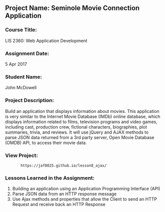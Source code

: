 ## Project Name:  Seminole Movie Connection Application

### Course Title:
LIS 2360:  Web Application Development

### Assignment Date:  
5 Apr 2017

### Student Name:  
John McDowell

### Project Description:
Build an application that displays information about movies. This application is
very similar to the Internet Movie Database (IMDb) online database, which displays information related to films,
television programs and video games, including cast, production crew, fictional characters, biographies, plot
summaries, trivia, and reviews. It will use jQuery and AJAX methods to parse JSON data returned from a 3rd
party server, Open Movie Database (OMDB) API, to access their movie data.

### View Project:
           https://jaf8025.github.io/lesson8_ajax/

### Lessons Learned in the Assignment:
1. Building an application using an Application Programming Interface (API)
2. Parse JSON data from an HTTP response message
3. Use Ajax methods and properties that allow the Client to send an HTTP Request and receive back an
HTTP Response
